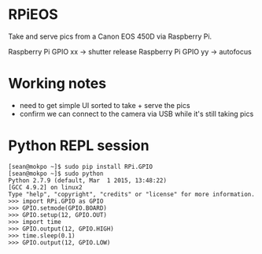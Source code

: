 # RPiEOS

Take and serve pics from a Canon EOS 450D via Raspberry Pi.

Raspberry Pi GPIO xx -> shutter release
Raspberry Pi GPIO yy -> autofocus

# Working notes

* need to get simple UI sorted to take + serve the pics
* confirm we can connect to the camera via USB while it's still taking pics

# Python REPL session

    [sean@mokpo ~]$ sudo pip install RPi.GPIO
    [sean@mokpo ~]$ sudo python
    Python 2.7.9 (default, Mar  1 2015, 13:48:22) 
    [GCC 4.9.2] on linux2
    Type "help", "copyright", "credits" or "license" for more information.
    >>> import RPi.GPIO as GPIO
    >>> GPIO.setmode(GPIO.BOARD)
    >>> GPIO.setup(12, GPIO.OUT)
    >>> import time
    >>> GPIO.output(12, GPIO.HIGH)
    >>> time.sleep(0.1)
    >>> GPIO.output(12, GPIO.LOW)

